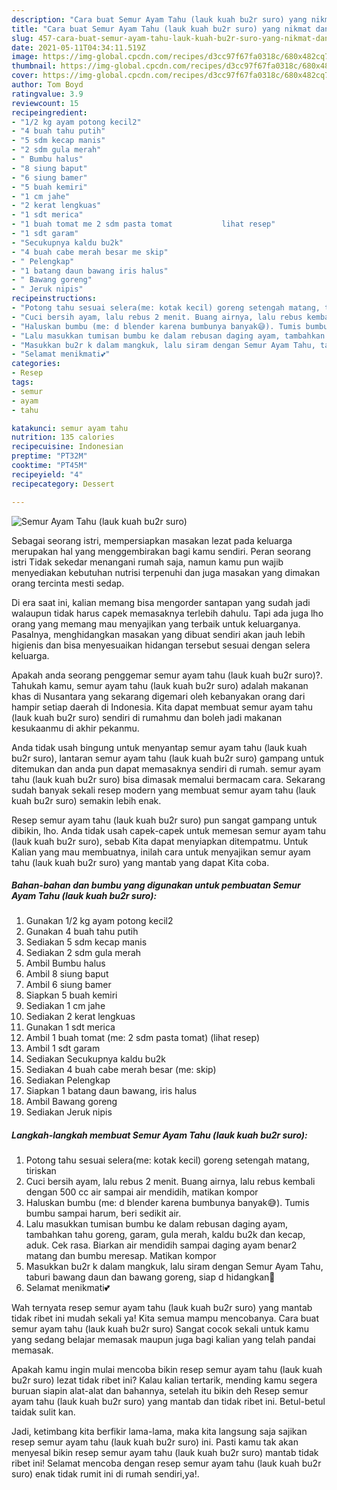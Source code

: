 ```yaml
---
description: "Cara buat Semur Ayam Tahu (lauk kuah bu2r suro) yang nikmat dan Mudah Dibuat"
title: "Cara buat Semur Ayam Tahu (lauk kuah bu2r suro) yang nikmat dan Mudah Dibuat"
slug: 457-cara-buat-semur-ayam-tahu-lauk-kuah-bu2r-suro-yang-nikmat-dan-mudah-dibuat
date: 2021-05-11T04:34:11.519Z
image: https://img-global.cpcdn.com/recipes/d3cc97f67fa0318c/680x482cq70/semur-ayam-tahu-lauk-kuah-bu2r-suro-foto-resep-utama.jpg
thumbnail: https://img-global.cpcdn.com/recipes/d3cc97f67fa0318c/680x482cq70/semur-ayam-tahu-lauk-kuah-bu2r-suro-foto-resep-utama.jpg
cover: https://img-global.cpcdn.com/recipes/d3cc97f67fa0318c/680x482cq70/semur-ayam-tahu-lauk-kuah-bu2r-suro-foto-resep-utama.jpg
author: Tom Boyd
ratingvalue: 3.9
reviewcount: 15
recipeingredient:
- "1/2 kg ayam potong kecil2"
- "4 buah tahu putih"
- "5 sdm kecap manis"
- "2 sdm gula merah"
- " Bumbu halus"
- "8 siung baput"
- "6 siung bamer"
- "5 buah kemiri"
- "1 cm jahe"
- "2 kerat lengkuas"
- "1 sdt merica"
- "1 buah tomat me 2 sdm pasta tomat           lihat resep"
- "1 sdt garam"
- "Secukupnya kaldu bu2k"
- "4 buah cabe merah besar me skip"
- " Pelengkap"
- "1 batang daun bawang iris halus"
- " Bawang goreng"
- " Jeruk nipis"
recipeinstructions:
- "Potong tahu sesuai selera(me: kotak kecil) goreng setengah matang, tiriskan"
- "Cuci bersih ayam, lalu rebus 2 menit. Buang airnya, lalu rebus kembali dengan 500 cc air sampai air mendidih, matikan kompor"
- "Haluskan bumbu (me: d blender karena bumbunya banyak😅). Tumis bumbu sampai harum, beri sedikit air."
- "Lalu masukkan tumisan bumbu ke dalam rebusan daging ayam, tambahkan tahu goreng, garam, gula merah, kaldu bu2k dan kecap, aduk. Cek rasa. Biarkan air mendidih sampai daging ayam benar2 matang dan bumbu meresap. Matikan kompor"
- "Masukkan bu2r k dalam mangkuk, lalu siram dengan Semur Ayam Tahu, taburi bawang daun dan bawang goreng, siap d hidangkan🤗"
- "Selamat menikmati💕"
categories:
- Resep
tags:
- semur
- ayam
- tahu

katakunci: semur ayam tahu 
nutrition: 135 calories
recipecuisine: Indonesian
preptime: "PT32M"
cooktime: "PT45M"
recipeyield: "4"
recipecategory: Dessert

---
```



![Semur Ayam Tahu (lauk kuah bu2r suro)](https://img-global.cpcdn.com/recipes/d3cc97f67fa0318c/680x482cq70/semur-ayam-tahu-lauk-kuah-bu2r-suro-foto-resep-utama.jpg)

Sebagai seorang istri, mempersiapkan masakan lezat pada keluarga merupakan hal yang menggembirakan bagi kamu sendiri. Peran seorang istri Tidak sekedar menangani rumah saja, namun kamu pun wajib menyediakan kebutuhan nutrisi terpenuhi dan juga masakan yang dimakan orang tercinta mesti sedap.

Di era  saat ini, kalian memang bisa mengorder santapan yang sudah jadi walaupun tidak harus capek memasaknya terlebih dahulu. Tapi ada juga lho orang yang memang mau menyajikan yang terbaik untuk keluarganya. Pasalnya, menghidangkan masakan yang dibuat sendiri akan jauh lebih higienis dan bisa menyesuaikan hidangan tersebut sesuai dengan selera keluarga. 



Apakah anda seorang penggemar semur ayam tahu (lauk kuah bu2r suro)?. Tahukah kamu, semur ayam tahu (lauk kuah bu2r suro) adalah makanan khas di Nusantara yang sekarang digemari oleh kebanyakan orang dari hampir setiap daerah di Indonesia. Kita dapat membuat semur ayam tahu (lauk kuah bu2r suro) sendiri di rumahmu dan boleh jadi makanan kesukaanmu di akhir pekanmu.

Anda tidak usah bingung untuk menyantap semur ayam tahu (lauk kuah bu2r suro), lantaran semur ayam tahu (lauk kuah bu2r suro) gampang untuk ditemukan dan anda pun dapat memasaknya sendiri di rumah. semur ayam tahu (lauk kuah bu2r suro) bisa dimasak memalui bermacam cara. Sekarang sudah banyak sekali resep modern yang membuat semur ayam tahu (lauk kuah bu2r suro) semakin lebih enak.

Resep semur ayam tahu (lauk kuah bu2r suro) pun sangat gampang untuk dibikin, lho. Anda tidak usah capek-capek untuk memesan semur ayam tahu (lauk kuah bu2r suro), sebab Kita dapat menyiapkan ditempatmu. Untuk Kalian yang mau membuatnya, inilah cara untuk menyajikan semur ayam tahu (lauk kuah bu2r suro) yang mantab yang dapat Kita coba.

<!--inarticleads1-->

##### Bahan-bahan dan bumbu yang digunakan untuk pembuatan Semur Ayam Tahu (lauk kuah bu2r suro):

1. Gunakan 1/2 kg ayam potong kecil2
1. Gunakan 4 buah tahu putih
1. Sediakan 5 sdm kecap manis
1. Sediakan 2 sdm gula merah
1. Ambil  Bumbu halus
1. Ambil 8 siung baput
1. Ambil 6 siung bamer
1. Siapkan 5 buah kemiri
1. Sediakan 1 cm jahe
1. Sediakan 2 kerat lengkuas
1. Gunakan 1 sdt merica
1. Ambil 1 buah tomat (me: 2 sdm pasta tomat)           (lihat resep)
1. Ambil 1 sdt garam
1. Sediakan Secukupnya kaldu bu2k
1. Sediakan 4 buah cabe merah besar (me: skip)
1. Sediakan  Pelengkap
1. Siapkan 1 batang daun bawang, iris halus
1. Ambil  Bawang goreng
1. Sediakan  Jeruk nipis




<!--inarticleads2-->

##### Langkah-langkah membuat Semur Ayam Tahu (lauk kuah bu2r suro):

1. Potong tahu sesuai selera(me: kotak kecil) goreng setengah matang, tiriskan
1. Cuci bersih ayam, lalu rebus 2 menit. Buang airnya, lalu rebus kembali dengan 500 cc air sampai air mendidih, matikan kompor
1. Haluskan bumbu (me: d blender karena bumbunya banyak😅). Tumis bumbu sampai harum, beri sedikit air.
1. Lalu masukkan tumisan bumbu ke dalam rebusan daging ayam, tambahkan tahu goreng, garam, gula merah, kaldu bu2k dan kecap, aduk. Cek rasa. Biarkan air mendidih sampai daging ayam benar2 matang dan bumbu meresap. Matikan kompor
1. Masukkan bu2r k dalam mangkuk, lalu siram dengan Semur Ayam Tahu, taburi bawang daun dan bawang goreng, siap d hidangkan🤗
1. Selamat menikmati💕




Wah ternyata resep semur ayam tahu (lauk kuah bu2r suro) yang mantab tidak ribet ini mudah sekali ya! Kita semua mampu mencobanya. Cara buat semur ayam tahu (lauk kuah bu2r suro) Sangat cocok sekali untuk kamu yang sedang belajar memasak maupun juga bagi kalian yang telah pandai memasak.

Apakah kamu ingin mulai mencoba bikin resep semur ayam tahu (lauk kuah bu2r suro) lezat tidak ribet ini? Kalau kalian tertarik, mending kamu segera buruan siapin alat-alat dan bahannya, setelah itu bikin deh Resep semur ayam tahu (lauk kuah bu2r suro) yang mantab dan tidak ribet ini. Betul-betul taidak sulit kan. 

Jadi, ketimbang kita berfikir lama-lama, maka kita langsung saja sajikan resep semur ayam tahu (lauk kuah bu2r suro) ini. Pasti kamu tak akan menyesal bikin resep semur ayam tahu (lauk kuah bu2r suro) mantab tidak ribet ini! Selamat mencoba dengan resep semur ayam tahu (lauk kuah bu2r suro) enak tidak rumit ini di rumah sendiri,ya!.

